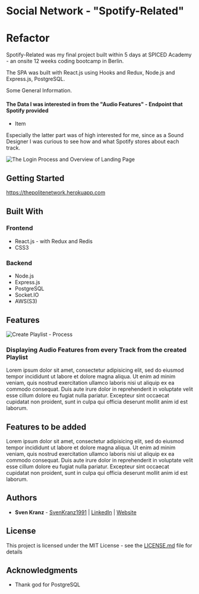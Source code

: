 # Social Network - "Spotify-Related"

# Refactor

Spotify-Related was my final project built within 5 days at SPICED Academy - an onsite 12 weeks coding bootcamp in Berlin.

The SPA was built with React.js using Hooks and Redux, Node.js and Express.js, PostgreSQL.

Some General Information.

#### The Data I was interested in from the "Audio Features" - Endpoint that Spotify provided

-   Item

Especially the latter part was of high interested for me, since as a Sound Designer I was curious to see how and what Spotify stores about each track.

![The Login Process and Overview of Landing Page]()

## Getting Started

https://thepolitenetwork.herokuapp.com

## Built With

### Frontend

-   React.js - with Redux and Redis
-   CSS3

### Backend

-   Node.js
-   Express.js
-   PostgreSQL
-   Socket.IO
-   AWS(S3)

## Features

![Create Playlist - Process](readmegifs/Gif_1_640px_CreatePlaylist.gif)

### Displaying Audio Features from every Track from the created Playlist

Lorem ipsum dolor sit amet, consectetur adipisicing elit, sed do eiusmod tempor incididunt ut labore et dolore magna aliqua. Ut enim ad minim veniam, quis nostrud exercitation ullamco laboris nisi ut aliquip ex ea commodo consequat. Duis aute irure dolor in reprehenderit in voluptate velit esse cillum dolore eu fugiat nulla pariatur. Excepteur sint occaecat cupidatat non proident, sunt in culpa qui officia deserunt mollit anim id est laborum.

## Features to be added

Lorem ipsum dolor sit amet, consectetur adipisicing elit, sed do eiusmod tempor incididunt ut labore et dolore magna aliqua. Ut enim ad minim veniam, quis nostrud exercitation ullamco laboris nisi ut aliquip ex ea commodo consequat. Duis aute irure dolor in reprehenderit in voluptate velit esse cillum dolore eu fugiat nulla pariatur. Excepteur sint occaecat cupidatat non proident, sunt in culpa qui officia deserunt mollit anim id est laborum.

## Authors

-   **Sven Kranz** - [SvenKranz1991](https://github.com/SvenKranz1991) | [LinkedIn](https://www.linkedin.com/in/sven-kranz-a2389318b/) | [Website](www.google.com)

## License

This project is licensed under the MIT License - see the [LICENSE.md](LICENSE.md) file for details

## Acknowledgments

-   Thank god for PostgreSQL
